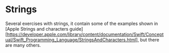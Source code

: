 # Strings

Several exercises with strings, it contain some of the examples shown in [Apple Strings and characters guide][https://developer.apple.com/library/content/documentation/Swift/Conceptual/Swift_Programming_Language/StringsAndCharacters.html], but there are many others.
